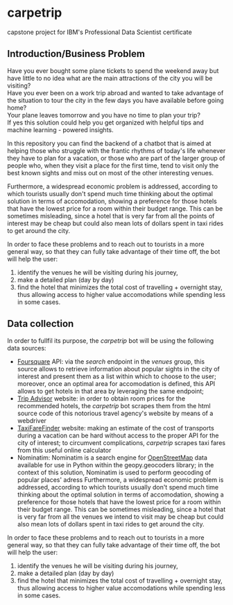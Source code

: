 # carpetrip
capstone project for IBM's Professional Data Scientist certificate

## Introduction/Business Problem
Have you ever bought some plane tickets to spend the weekend away but have little to no idea what are the main attractions of the city you will be visiting?  
Have you ever been on a work trip abroad and wanted to take advantage of the situation to tour the city in the few days you have available before going home?  
Your plane leaves tomorrow and you have no time to plan your trip?  
If yes this solution could help you get organized with helpful tips and machine learning - powered insights.

In this repository you can find the backend of a chatbot that is aimed at helping those who struggle with the frantic rhythms of today's life whenever they have to plan for a vacation, or those who are part of the larger group of people who, when they visit a place for the first time, tend to visit only the best known sights and miss out on most of the other interesting venues. 

Furthermore, a widespread economic problem is addressed, according to which tourists usually don't spend much time thinking about the optimal solution in terms of accomodation, showing a preference for those hotels that have the lowest price for a room within their budget range.
This can be sometimes misleading, since a hotel that is very far from all the points of interest may be cheap but could also mean lots of dollars spent in taxi rides to get around the city.

In order to face these problems and to reach out to tourists in a more general way, so that they can fully take advantage of their time off, the bot will help the user:
1. identify the venues he will be visiting during his journey,
2. make a detailed plan (day by day) 
3. find the hotel that minimizes the total cost of travelling + overnight stay, thus allowing access to higher value accomodations while spending less in some cases.

## Data collection
In order to fullfil its purpose, the *carpetrip* bot will be using the following data sources:
- [Foursquare](https://it.foursquare.com/) API: via the *search* endpoint in the *venues* group, this source allows to retrieve information about popular sights in the city of interest and present them as a list within which to choose to the user; moreover, once an optimal area for accomodation is defined, this API allows to get hotels in that area by leveraging the same endpoint;
- [Trip Advisor](https://www.tripadvisor.it/) website: in order to obtain room prices for the recommended hotels, the *carpetrip* bot scrapes them from the html source code of this notorious travel agency's website by means of a webdriver 
- [TaxiFareFinder](https://https://www.taxifarefinder.com/) website: making an estimate of the cost of transports during a vacation can be hard without access to the proper API for the city of interest; to circumvent complications, *carpetrip* scrapes taxi fares from this useful online calculator 
- Nominatim: Nominatim is a search engine for [OpenStreetMap](https://www.openstreetmap.org/) data available for use in Python within the geopy.geocoders library; in the context of this solution, Nominatim is used to perform geocoding of  popular places' adress
Furthermore, a widespread economic problem is addressed, according to which tourists usually don't spend much time thinking about the optimal solution in terms of accomodation, showing a preference for those hotels that have the lowest price for a room within their budget range.
This can be sometimes misleading, since a hotel that is very far from all the venues we intend to visit may be cheap but could also mean lots of dollars spent in taxi rides to get around the city.

In order to face these problems and to reach out to tourists in a more general way, so that they can fully take advantage of their time off, the bot will help the user:
1. identify the venues he will be visiting during his journey,
2. make a detailed plan (day by day) 
3. find the hotel that minimizes the total cost of travelling + overnight stay, thus allowing access to higher value accomodations while spending less in some cases.
